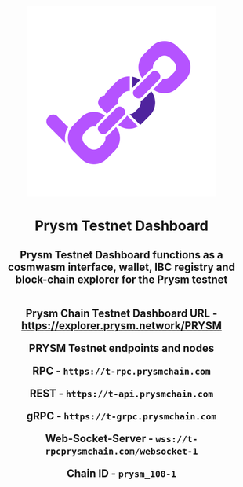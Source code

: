 <div align="center">

 ![Ping Wallet](./public/logo.svg)

<h1>Prysm Testnet Dashboard</h1>

**<h2>Prysm Testnet Dashboard functions as a cosmwasm interface, wallet, IBC registry and block-chain explorer for the Prysm testnet<h2></h2>**


**Prysm Chain Testnet Dashboard URL - https://explorer.prysm.network/PRYSM**

**PRYSM Testnet endpoints and nodes**

**RPC - ``https://t-rpc.prysmchain.com``**

 **REST - ``https://t-api.prysmchain.com``**

**gRPC - ``https://t-grpc.prysmchain.com``**

**Web-Socket-Server - ``wss://t-rpcprysmchain.com/websocket-1``**

**Chain ID - ``prysm_100-1``**


















 







